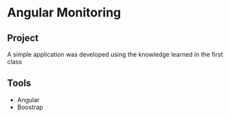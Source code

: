 # Angular Monitoring

## Project
A simple application was developed using the knowledge learned in the first class

## Tools
- Angular
- Boostrap
